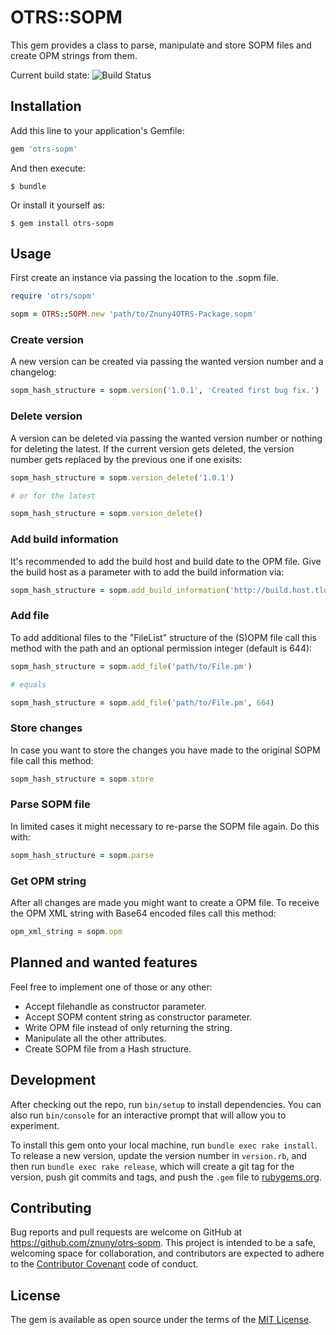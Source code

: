 # OTRS::SOPM

This gem provides a class to parse, manipulate and store SOPM files and create OPM strings from them.

Current build state: ![Build Status](https://travis-ci.org/znuny/otrs-sopm.svg?branch=master)
## Installation

Add this line to your application's Gemfile:

```ruby
gem 'otrs-sopm'
```

And then execute:

    $ bundle

Or install it yourself as:

    $ gem install otrs-sopm

## Usage

First create an instance via passing the location to the .sopm file.

```ruby
require 'otrs/sopm'

sopm = OTRS::SOPM.new 'path/to/Znuny4OTRS-Package.sopm'
```

### Create version

A new version can be created via passing the wanted version number and a changelog:

```ruby
sopm_hash_structure = sopm.version('1.0.1', 'Created first bug fix.')
```

### Delete version

A version can be deleted via passing the wanted version number or nothing for deleting the latest. If the current version gets deleted, the version number gets replaced by the previous one if one exisits:

```ruby
sopm_hash_structure = sopm.version_delete('1.0.1')

# or for the latest

sopm_hash_structure = sopm.version_delete()
```

### Add build information

It's recommended to add the build host and build date to the OPM file. Give the build host as a parameter with to add the build information via:

```ruby
sopm_hash_structure = sopm.add_build_information('http://build.host.tld')
```

### Add file

To add additional files to the "FileList" structure of the (S)OPM file call this method with the path and an optional permission integer (default is 644):

```ruby
sopm_hash_structure = sopm.add_file('path/to/File.pm')

# equals

sopm_hash_structure = sopm.add_file('path/to/File.pm', 664)
```

### Store changes

In case you want to store the changes you have made to the original SOPM file call this method:

```ruby
sopm_hash_structure = sopm.store
```

### Parse SOPM file

In limited cases it might necessary to re-parse the SOPM file again. Do this with:

```ruby
sopm_hash_structure = sopm.parse
```

### Get OPM string

After all changes are made you might want to create a OPM file. To receive the OPM XML string with Base64 encoded files call this method:

```ruby
opm_xml_string = sopm.opm
```

## Planned and wanted features

Feel free to implement one of those or any other:

* Accept filehandle as constructor parameter.
* Accept SOPM content string as constructor parameter.
* Write OPM file instead of only returning the string.
* Manipulate all the other attributes.
* Create SOPM file from a Hash structure.

## Development

After checking out the repo, run `bin/setup` to install dependencies. You can also run `bin/console` for an interactive prompt that will allow you to experiment.

To install this gem onto your local machine, run `bundle exec rake install`. To release a new version, update the version number in `version.rb`, and then run `bundle exec rake release`, which will create a git tag for the version, push git commits and tags, and push the `.gem` file to [rubygems.org](https://rubygems.org).

## Contributing

Bug reports and pull requests are welcome on GitHub at https://github.com/znuny/otrs-sopm. This project is intended to be a safe, welcoming space for collaboration, and contributors are expected to adhere to the [Contributor Covenant](http://contributor-covenant.org) code of conduct.

## License

The gem is available as open source under the terms of the [MIT License](http://opensource.org/licenses/MIT).
